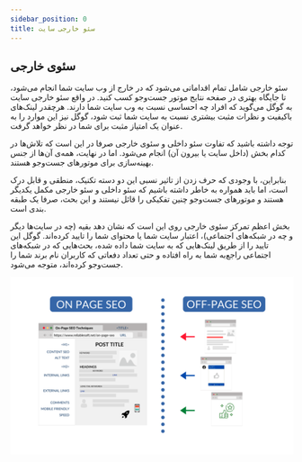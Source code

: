 ```yaml
---
sidebar_position: 0
title: سئو خارجی سایت
---
```


## سئوی خارجی

سئو خارجی شامل تمام اقداماتی می‌شود که در خارج از وب سایت شما انجام می‌شود، تا جایگاه بهتری در صفحه نتایج موتور جست‌وجو کسب کنید. در واقع سئو خارجی سایت به گوگل می‌گوید که افراد چه احساسی نسبت به وب سایت شما دارند. هرچقدر لینک‌های باکیفیت‌ و نظرات مثبت بیشتری نسبت به سایت شما ثبت شود، گوگل نیز این موارد را به عنوان یک امتیاز مثبت برای شما در نظر خواهد گرفت.

توجه داشته باشید که تفاوت سئو داخلی و سئوی خارجی صرفا در این است که تلاش‌ها در کدام بخش (داخل سایت یا بیرون آن) انجام می‌شود. اما در نهایت، همه‌ی آن‌ها از جنس بهینه‌سازی برای موتورهای جست‌وجو هستند.

بنابراین، با وجودی که حرف زدن از تاثیر نسبی این دو دسته تکنیک، منطقی و قابل درک است، اما باید همواره به خاطر داشته باشیم که سئو داخلی و سئو خارجی مکمل یکدیگر هستند و موتورهای جست‌وجو چنین تفکیکی را قائل نیستند و این بحث، صرفا یک طبقه بندی است.

بخش اعظم تمرکز سئوی خارجی روی این است که نشان دهد بقیه (چه در سایت‌ها دیگر و چه در شبکه‌های اجتماعی)، اعتبار سایت شما یا محتوای شما را تایید کرده‌اند. گوگل این تایید را از طریق لینک‌هایی که به سایت شما داده شده، بحث‌هایی که در شبکه‌های اجتماعی راجع‌به شما به راه افتاده و حتی تعداد دفعاتی که کاربران نام برند شما را جست‌وجو کرده‌اند، متوجه می‌شود.

![سئو خارجی](./off-page.png)

